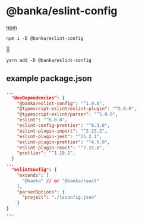 # @banka/eslint-config

[npm](https://www.npmjs.com/package/@banka/eslint-config)

`npm i -D @banka/eslint-config`

||

`yarn add -D @banka/eslint-config`

## example package.json
```json
...
  "devDependencies": {
    "@banka/eslint-config": "^1.0.0",
    "@typescript-eslint/eslint-plugin": "^5.0.0",
    "@typescript-eslint/parser": "^5.0.0",
    "eslint": "^8.0.0",
    "eslint-config-prettier": "^8.3.0",
    "eslint-plugin-import": "^2.25.2",
    "eslint-plugin-jest": "^25.2.1",
    "eslint-plugin-prettier": "^4.0.0",
    "eslint-plugin-react": "^7.22.0",
    "prettier": "^1.19.1",
  }
...
  "eslintConfig": {
    "extends": [
      "@banka" // or "@banka/react"
    ],
    "parserOptions": {
      "project": "./tsconfig.json"
    }
}
...
``` 
